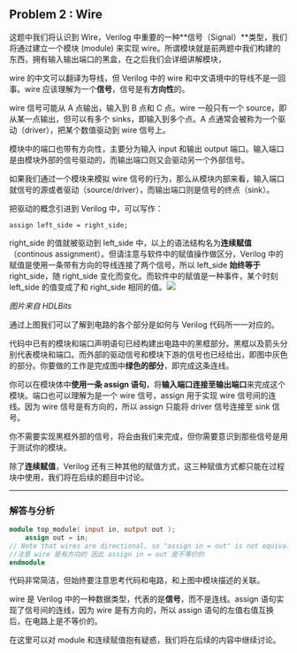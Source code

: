 ## **Problem 2 :** Wire

这题中我们将认识到 Wire，Verilog 中重要的一种**信号（Signal）**类型，我们将通过建立一个模块 \(module\) 来实现 wire。所谓模块就是前两题中我们构建的东西，拥有输入输出端口的黑盒，在之后我们会详细讲解模块，

wire 的中文可以翻译为导线，但 Verilog 中的 wire 和中文语境中的导线不是一回事。wire 应该理解为一个**信号**，信号是有**方向性**的。

wire 信号可能从 A 点输出，输入到 B 点和 C 点。wire 一般只有一个 source，即从某一点输出，但可以有多个 sinks，即输入到多个点。A 点通常会被称为一个驱动（driver），把某个数值驱动到 wire 信号上。

模块中的端口也带有方向性，主要分为输入 input 和输出 output 端口。输入端口是由模块外部的信号驱动的，而输出端口则又会驱动另一个外部信号。

如果我们通过一个模块来模拟 wire 信号的行为，那么从模块内部来看，输入端口就信号的源或者驱动（source/driver），而输出端口则是信号的终点（sink）。

把驱动的概念引进到 Verilog 中，可以写作：

`assign left_side = right_side;`

right\_side 的值就被驱动到 left\_side 中，以上的语法结构名为**连续赋值**（continous assignment）。但请注意与软件中的赋值操作做区分，Verilog 中的赋值是使用一条带有方向的导线连接了两个信号，所以 left\_side **始终等于** right\_side，随 right\_side 变化而变化。而软件中的赋值是一种事件，某个时刻 left\_side 的值变成了和 right\_side 相同的值。![](https://pic4.zhimg.com/80/v2-c81b98808c6864e99117f37f438aff3f_720w.jpg)

_图片来自 HDLBits_

通过上图我们可以了解到电路的各个部分是如何与 Verilog 代码所一一对应的。

代码中已有的模块和端口声明语句已经构建出电路中的黑框部分。黑框以及箭头分别代表模块和端口。而外部的驱动信号和模块下游的信号也已经给出，即图中灰色的部分。你要做的工作是完成图中**绿色的部分**，即完成这条连线。

你可以在模块体中**使用一条 assign 语句**，将**输入端口连接至输出端口**来完成这个模块。端口也可以理解为是一个 wire 信号，assign 用于实现 wire 信号间的连线。因为 wire 信号是有方向的，所以 assign 只能将 driver 信号连接至 sink 信号。

你不需要实现黑框外部的信号，将会由我们来完成，但你需要意识到那些信号是用于测试你的模块。

除了**连续赋值**，Verilog 还有三种其他的赋值方式，这三种赋值方式都只能在过程块中使用，我们将在后续的题目中讨论。

---

### **解答与分析**

```Verilog
module top_module( input in, output out );
    assign out = in;
// Note that wires are directional, so "assign in = out" is not equivalent.
//注意 wire 是有方向的 因此 assign in = out 是不等价的
endmodule
```

代码非常简洁，但始终要注意思考代码和电路，和上图中模块描述的关联。

 wire 是 Verilog 中的一种数据类型，代表的是**信号**，而不是连线。assign 语句实现了信号间的连线，因为 wire 是有方向的，所以 assign 语句的左值右值互换后，在电路上是不等价的。

在这里可以对 module 和连续赋值抱有疑惑，我们将在后续的内容中继续讨论。

